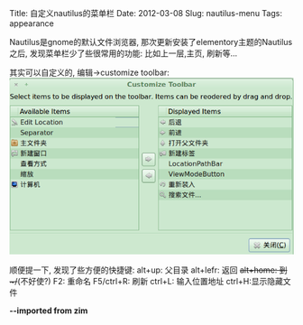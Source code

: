 Title: 自定义nautilus的菜单栏
Date: 2012-03-08
Slug: nautilus-menu
Tags: appearance

Nautilus是gnome的默认文件浏览器, 那次更新安装了elementory主题的Nautilus之后, 发现菜单栏少了些很常用的功能: 比如上一层,主页, 刷新等...

其实可以自定义的, 编辑->customize toolbar:
![](./nautilus-menu/pasted_image.png)

顺便提一下, 发现了些方便的快捷键:
alt+up: 父目录
alt+lefr: 返回
~~alt+home: 到~/~~(不好使?)
F2: 重命名
F5/ctrl+R: 刷新
ctrl+L: 输入位置地址
ctrl+H:显示隐藏文件

**--imported from zim**

